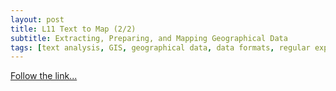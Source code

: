 ```yaml
---
layout: post
title: L11 Text to Map (2/2)
subtitle: Extracting, Preparing, and Mapping Geographical Data
tags: [text analysis, GIS, geographical data, data formats, regular expressions, regex, python, batch conversion, text extraction, data extraction]
---
```


[Follow the link...](../11)
